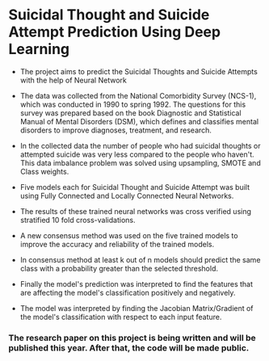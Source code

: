 # Suicidal Thought and Suicide Attempt Prediction Using Deep Learning

* The project aims to predict the Suicidal Thoughts and Suicide Attempts with the help of Neural Network

* The data was collected from the National Comorbidity Survey (NCS-1), which was conducted in 1990 to spring 1992. The questions for this survey was prepared based on the book Diagnostic and Statistical Manual of Mental Disorders (DSM), which defines and classifies mental disorders to improve diagnoses, treatment, and research.

* In the collected data the number of people who had suicidal thoughts or attempted suicide was very less compared to the people who haven't. This data imbalance problem was solved using upsampling, SMOTE and Class weights. 

* Five models each for Suicidal Thought and Suicide Attempt was built using Fully Connected and Locally Connected Neural Networks.

* The results of these trained neural networks was cross verified using stratified 10 fold cross-validations.

* A new consensus method was used on the five trained models to improve the accuracy and reliability of the trained models. 

* In consensus method at least k out of n models should predict the same class with a probability greater than the selected threshold.

* Finally the model's prediction was interpreted to find the features that are affecting the model's classification positively and negatively. 

* The model was interpreted by finding the Jacobian Matrix/Gradient of the model's classification with respect to each input feature.

### The research paper on this project is being written and will be published this year. After that, the code will be made public.
